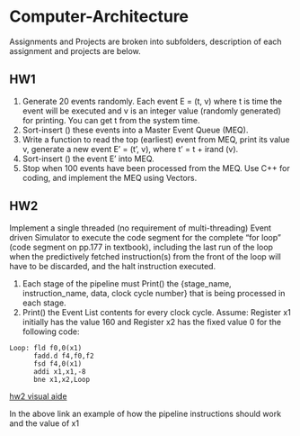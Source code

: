# Computer-Architecture
Assignments and Projects are broken into subfolders, description of each assignment and projects are below.

## HW1
1. Generate 20 events randomly. Each event E = (t, v) where t is time the event will be executed
and v is an integer value (randomly generated) for printing. You can get t from the system time.
2. Sort-insert () these events into a Master Event Queue (MEQ).
3. Write a function to read the top (earliest) event from MEQ, print its value v, generate a new
event E’ = (t’, v), where t’ = t + irand (v).
4. Sort-insert () the event E’ into MEQ.
5. Stop when 100 events have been processed from the MEQ.
Use C++ for coding, and implement the MEQ using Vectors.

## HW2
Implement a single threaded (no requirement of multi-threading) Event driven Simulator to execute the code segment for the complete “for loop” (code segment on pp.177 in textbook), including the last run of the loop when the predictively fetched instruction(s) from the front of the loop will have to be discarded, and the halt instruction executed.

1) Each stage of the pipeline must Print() the {stage_name, instruction_name, data, clock cycle number} that is being processed in each stage.
2) Print() the Event List contents for every clock cycle.
Assume: Register x1 initially has the value 160 and Register x2 has the fixed value 0 for the following code:
```assembly
Loop: fld f0,0(x1)
      fadd.d f4,f0,f2
      fsd f4,0(x1)
      addi x1,x1,-8
      bne x1,x2,Loop
```
[hw2 visual aide](https://docs.google.com/spreadsheets/d/1Fxm5tvVx8mPrK7fk1-Mhpuf3QoQkFx3j7917Vq06N0o/edit#gid=0)

In the above link an example of how the pipeline instructions should work and the value of x1
